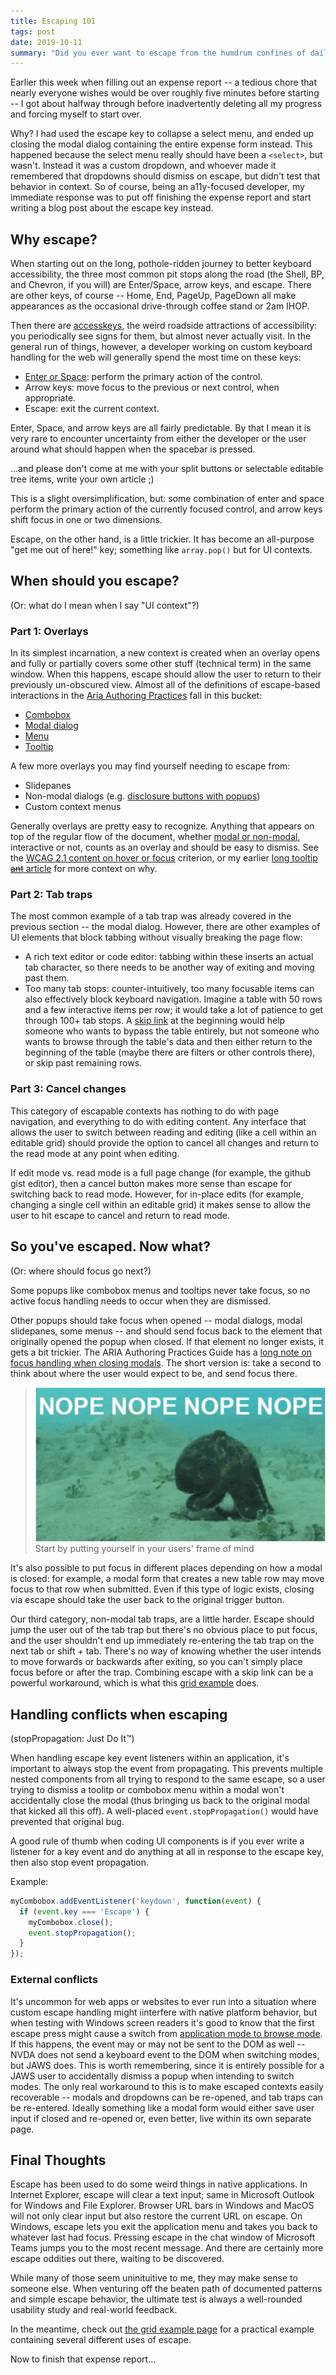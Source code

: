 ```yaml
---
title: Escaping 101
tags: post
date: 2019-10-11
summary: "Did you ever want to escape from the humdrum confines of daily life, but weren't sure how? Focus on this article, and learn how to escape a whole plethora of situations! (results not guaranteed, may have unintended side effects)"
---
```


Earlier this week when filling out an expense report -- a tedious chore that nearly everyone wishes would be over roughly five minutes before starting -- I got about halfway through before inadvertently deleting all my progress and forcing myself to start over.

Why? I had used the escape key to collapse a select menu, and ended up closing the modal dialog containing the entire expense form instead. This happened because the select menu really should have been a `<select>`, but wasn't. Instead it was a custom dropdown, and whoever made it remembered that dropdowns should dismiss on escape, but didn't test that behavior in context. So of course, being an a11y-focused developer, my immediate response was to put off finishing the expense report and start writing a blog post about the escape key instead.

## Why escape?

When starting out on the long, pothole-ridden journey to better keyboard accessibility, the three most common pit stops along the road (the Shell, BP, and Chevron, if you will) are Enter/Space, arrow keys, and escape. There are other keys, of course -- Home, End, PageUp, PageDown all make appearances as the occasional drive-through coffee stand or 2am IHOP.

Then there are [accesskeys](https://webaim.org/techniques/keyboard/accesskey), the weird roadside attractions of accessibility: you periodically see signs for them, but almost never actually visit. In the general run of things, however, a developer working on custom keyboard handling for the web will generally spend the most time on these keys:

* [Enter or Space](https://marcysutton.com/links-vs-buttons-in-modern-web-applications): perform the primary action of the control.
* Arrow keys: move focus to the previous or next control, when appropriate.
* Escape: exit the current context.

Enter, Space, and arrow keys are all fairly predictable. By that I mean it is very rare to encounter uncertainty from either the developer or the user around what should happen when the spacebar is pressed.

...and please don't come at me with your split buttons or selectable editable tree items, write your own article ;)

This is a slight oversimplification, but: some combination of enter and space perform the primary action of the currently focused control, and arrow keys shift focus in one or two dimensions.

Escape, on the other hand, is a little trickier. It has become an all-purpose "get me out of here!" key; something like `array.pop()` but for UI contexts.

## When should you escape?
(Or: what do I mean when I say "UI context"?)

### Part 1: Overlays

In its simplest incarnation, a new context is created when an overlay opens and fully or partially covers some other stuff (technical term) in the same window. When this happens, escape should allow the user to return to their previously un-obscured view. Almost all of the definitions of escape-based interactions in the [Aria Authoring Practices](https://www.w3.org/TR/wai-aria-practices-1.1/) fall in this bucket:

* [Combobox](https://www.w3.org/TR/wai-aria-practices-1.1/#combobox)
* [Modal dialog](https://www.w3.org/TR/wai-aria-practices-1.1/#dialog_modal)
* [Menu](https://www.w3.org/TR/wai-aria-practices-1.1/#menubutton)
* [Tooltip](https://www.w3.org/TR/wai-aria-practices-1.1/#tooltip)

A few more overlays you may find yourself needing to escape from:

* Slidepanes
* Non-modal dialogs (e.g. [disclosure buttons with popups](https://www.w3.org/TR/wai-aria-practices-1.1/examples/disclosure/disclosure-navigation.html))
* Custom context menus

Generally overlays are pretty easy to recognize. Anything that appears on top of the regular flow of the document, whether [modal or non-modal](https://www.nngroup.com/articles/modal-nonmodal-dialog/), interactive or not, counts as an overlay and should be easy to dismiss. See the [WCAG 2.1 content on hover or focus](https://www.w3.org/WAI/WCAG21/Understanding/content-on-hover-or-focus.html) criterion, or my earlier [long tooltip ~~ant~~ article](https://sarahmhigley.com/writing/tooltips-in-wcag-21/) for more context on why.

### Part 2: Tab traps

 The most common example of a tab trap was already covered in the previous section -- the modal dialog. However, there are other examples of UI elements that block tabbing without visually breaking the page flow:

* A rich text editor or code editor: tabbing within these inserts an actual tab character, so there needs to be another way of exiting and moving past them.
* Too many tab stops: counter-intuitively, too many focusable items can also effectively block keyboard navigation. Imagine a table with 50 rows and a few interactive items per row; it would take a lot of patience to get through 100+ tab stops. A [skip link](https://a11yproject.com/posts/skip-nav-links/) at the beginning would help someone who wants to bypass the table entirely, but not someone who wants to browse through the table's data and then either return to the beginning of the table (maybe there are filters or other controls there), or skip past remaining rows.

### Part 3: Cancel changes

This category of escapable contexts has nothing to do with page navigation, and everything to do with editing content. Any interface that allows the user to switch between reading and editing (like a cell within an editable grid) should provide the option to cancel all changes and return to the read mode at any point when editing.

If edit mode vs. read mode is a full page change (for example, the github gist editor), then a cancel button makes more sense than escape for switching back to read mode. However, for in-place edits (for example, changing a single cell within an editable grid) it makes sense to allow the user to hit escape to cancel and return to read mode.

## So you've escaped. Now what?
(Or: where should focus go next?)

Some popups like combobox menus and tooltips never take focus, so no active focus handling needs to occur when they are dismissed.

Other popups should take focus when opened -- modal dialogs, modal slidepanes, some menus -- and should send focus back to the element that originally opened the popup when closed. If that element no longer exists, it gets a bit trickier. The ARIA Authoring Practices Guide has a [long note on focus handling when closing modals](https://www.w3.org/TR/wai-aria-practices-1.1/#h-note-7). The short version is: take a second to think about where the user would expect to be, and send focus there.

> ![still frame of the nope octopus meme](/writing/assets/nope-octopus.jpg)
> Start by putting yourself in your users' frame of mind

It's also possible to put focus in different places depending on how a modal is closed: for example, a modal form that creates a new table row may move focus to that row when submitted. Even if this type of logic exists, closing via escape should take the user back to the original trigger button.

Our third category, non-modal tab traps, are a little harder. Escape should jump the user out of the tab trap but there's no obvious place to put focus, and the user shouldn't end up immediately re-entering the tab trap on the next tab or shift + tab. There's no way of knowing whether the user intends to move forwards or backwards after exiting, so you can't simply place focus before or after the trap. Combining escape with a skip link can be a powerful workaround, which is what this [grid example](https://www-nzgzcsougj.now.sh/studies/grid/simple-actions) does.

## Handling conflicts when escaping
(stopPropagation: Just Do It™)

When handling escape key event listeners within an application, it's important to always stop the event from propagating. This prevents multiple nested components from all trying to respond to the same escape, so a user trying to dismiss a toolitp or combobox menu within a modal won't accidentally close the modal (thus bringing us back to the original modal that kicked all this off). A well-placed `event.stopPropagation()` would have prevented that original bug.

A good rule of thumb when coding UI components is if you ever write a listener for a key event and do anything at all in response to the escape key, then also stop event propagation.

Example:
```javascript
myCombobox.addEventListener('keydown', function(event) {
  if (event.key === 'Escape') {
    myCombobox.close();
    event.stopPropagation();
  }
});
```

### External conflicts

It's uncommon for web apps or websites to ever run into a situation where custom escape handling might iinterfere with native platform behavior, but when testing with Windows screen readers it's good to know that the first escape press might cause a switch from [application mode to browse mode](https://tink.uk/understanding-screen-reader-interaction-modes/). If this happens, the event may or may not be sent to the DOM as well -- NVDA does not send a keyboard event to the DOM when switching modes, but JAWS does. This is worth remembering, since it is entirely possible for a JAWS user to accidentally dismiss a popup when intending to switch modes. The only real workaround to this is to make escaped contexts easily recoverable -- modals and dropdowns can be re-opened, and tab traps can be re-entered. Ideally something like a modal form would either save user input if closed and re-opened or, even better, live within its own separate page.

## Final Thoughts

Escape has been used to do some weird things in native applications. In Internet Explorer, escape will clear a text input; same in Microsoft Outlook for Windows and File Explorer. Browser URL bars in Windows and MacOS will not only clear input but also restore the current URL on escape. On Windows, escape lets you exit the application menu and takes you back to whatever last had focus. Pressing escape in the chat window of Microsoft Teams jumps you to the most recent message. And there are certainly more escape oddities out there, waiting to be discovered.

While many of those seem uninituitive to me, they may make sense to someone else. When venturing off the beaten path of documented patterns and simple escape behavior, the ultimate test is always a well-rounded usability study and real-world feedback.

In the meantime, check out [the grid example page](https://www-nzgzcsougj.now.sh/studies/grid/simple-actions) for a practical example containing several different uses of escape.

Now to finish that expense report...
